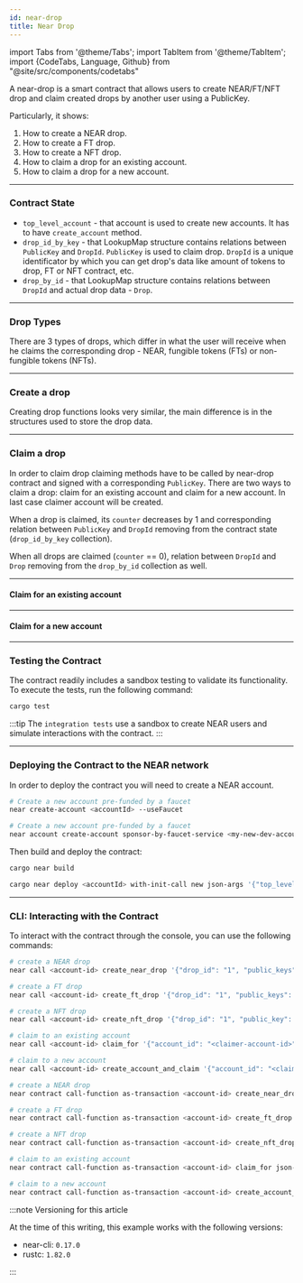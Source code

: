 ```yaml
---
id: near-drop
title: Near Drop
---
```


import Tabs from '@theme/Tabs';
import TabItem from '@theme/TabItem';
import {CodeTabs, Language, Github} from "@site/src/components/codetabs"

A near-drop is a smart contract that allows users to create NEAR/FT/NFT drop and claim created drops by another user using a PublicKey.

Particularly, it shows:

1. How to create a NEAR drop.
2. How to create a FT drop.
3. How to create a NFT drop.
4. How to claim a drop for an existing account.
5. How to claim a drop for a new account.

---

### Contract State

- `top_level_account` - that account is used to create new accounts. It has to have `create_account` method.
- `drop_id_by_key` - that LookupMap structure contains relations between `PublicKey` and `DropId`. `PublicKey` is used to claim drop. `DropId` is a unique identificator by which you can get drop's data like amount of tokens to drop, FT or NFT contract, etc.
- `drop_by_id` - that LookupMap structure contains relations between `DropId` and actual drop data - `Drop`.

<Github fname="contract.ts"
      url="https://github.com/near-examples/near-drop/blob/update/src/lib.rs"
      start="26" end="30" />

---

### Drop Types

There are 3 types of drops, which differ in what the user will receive when he claims the corresponding drop - NEAR, fungible tokens (FTs) or non-fungible tokens (NFTs).

<CodeTabs>
  <Language value="rust" language="rust">
    <Github fname="drop_types.rs"
            url="https://github.com/near-examples/near-drop/blob/update/src/drop_types.rs"
            start="8" end="16" />
    <Github fname="near_drop.rs"
            url="https://github.com/near-examples/near-drop/blob/update/src/near_drop.rs"
            start="9" end="16" />
    <Github fname="ft_drop.rs"
            url="https://github.com/near-examples/near-drop/blob/update/src/ft_drop.rs"
            start="16" end="24" />
    <Github fname="nft_drop.rs"
            url="https://github.com/near-examples/near-drop/blob/update/src/nft_drop.rs"
            start="15" end="22" />
  </Language>
</CodeTabs>

---

### Create a drop

Creating drop functions looks very similar, the main difference is in the structures used to store the drop data.

<CodeTabs>
  <Language value="rust" language="rust">
    <Github fname="create_near_drop"
            url="https://github.com/near-examples/near-drop/blob/update/src/lib.rs"
            start="44" end="85" />
    <Github fname="create_ft_drop"
            url="https://github.com/near-examples/near-drop/blob/update/src/lib.rs"
            start="87" end="126" />
    <Github fname="create_nft_drop"
            url="https://github.com/near-examples/near-drop/blob/update/src/lib.rs"
            start="128" end="157" />
  </Language>
</CodeTabs>

---

### Claim a drop

In order to claim drop claiming methods have to be called by near-drop contract and signed with a corresponding `PublicKey`. There are two ways to claim a drop: claim for an existing account and claim for a new account. In last case claimer account will be created.

When a drop is claimed, its `counter` decreases by 1 and corresponding relation between `PublicKey` and `DropId` removing from the contract state (`drop_id_by_key` collection).

When all drops are claimed (`counter` == 0), relation between `DropId` and `Drop` removing from the `drop_by_id` collection as well.

<hr class="subsection" />

#### Claim for an existing account

<CodeTabs>
  <Language value="rust" language="rust">
    <Github fname="claim_for"
            url="https://github.com/near-examples/near-drop/blob/update/src/claim.rs"
            start="11" end="14" />
    <Github fname="internal_claim"
            url="https://github.com/near-examples/near-drop/blob/update/src/claim.rs"
            start="61" end="86" />
  </Language>
</CodeTabs>

<hr class="subsection" />

#### Claim for a new account

<CodeTabs>
  <Language value="rust" language="rust">
    <Github fname="create_account_and_claim"
            url="https://github.com/near-examples/near-drop/blob/update/src/claim.rs"
            start="16" end="43" />
    <Github fname="resolve_account_create"
            url="https://github.com/near-examples/near-drop/blob/update/src/claim.rs"
            start="45" end="59" />
    <Github fname="internal_claim"
            url="https://github.com/near-examples/near-drop/blob/update/src/claim.rs"
            start="61" end="86" />
  </Language>
</CodeTabs>

---

### Testing the Contract

The contract readily includes a sandbox testing to validate its functionality. To execute the tests, run the following command:

<Tabs groupId="code-tabs">
  <TabItem value="rust" label="🦀 Rust">
  
  ```bash
  cargo test
  ```

  </TabItem>
</Tabs>

:::tip
The `integration tests` use a sandbox to create NEAR users and simulate interactions with the contract.
:::

---

### Deploying the Contract to the NEAR network

In order to deploy the contract you will need to create a NEAR account.

<Tabs groupId="cli-tabs">
  <TabItem value="short" label="Short">

  ```bash
  # Create a new account pre-funded by a faucet
  near create-account <accountId> --useFaucet
  ```
  </TabItem>

  <TabItem value="full" label="Full">

  ```bash
  # Create a new account pre-funded by a faucet
  near account create-account sponsor-by-faucet-service <my-new-dev-account>.testnet autogenerate-new-keypair save-to-keychain network-config testnet create
  ```
  </TabItem>
</Tabs>

Then build and deploy the contract:

```bash
cargo near build

cargo near deploy <accountId> with-init-call new json-args '{"top_level_account": "testnet"}' prepaid-gas '100.0 Tgas' attached-deposit '0 NEAR' network-config testnet sign-with-keychain send
```

---

### CLI: Interacting with the Contract

To interact with the contract through the console, you can use the following commands:

<Tabs groupId="cli-tabs">
  <TabItem value="short" label="Short">
  
  ```bash
  # create a NEAR drop
  near call <account-id> create_near_drop '{"drop_id": "1", "public_keys": ["ed25519:AvBVZDQrg8pCpEDFUpgeLYLRGUW8s5h57NGhb1Tc4H5q", "ed25519:4FMNvbvU4epP3HL9mRRefsJ2tMECvNLfAYDa9h8eUEa4"], "amount_per_drop": "10000000000000000000000"}' --accountId <account-id> --deposit 1 --gas 300000000000000

  # create a FT drop
  near call <account-id> create_ft_drop '{"drop_id": "1", "public_keys": ["ed25519:HcwvxZXSCX341Pe4vo9FLTzoRab9N8MWGZ2isxZjk1b8", "ed25519:5oN7Yk7FKQMKpuP4aroWgNoFfVDLnY3zmRnqYk9fuEvR"], "amount_per_drop": "1", "ft_contract": "<ft-contract-account-id>"}' --accountId <account-id> --gas 300000000000000

  # create a NFT drop
  near call <account-id> create_nft_drop '{"drop_id": "1", "public_key": "ed25519:HcwvxZXSCX341Pe4vo9FLTzoRab9N8MWGZ2isxZjk1b8", "nft_contract": "<nft-contract-account-id>"}' --accountId <account-id> --gas 300000000000000
  
  # claim to an existing account
  near call <account-id> claim_for '{"account_id": "<claimer-account-id>"}' --accountId <account-id> --privateKey <private-key>

  # claim to a new account
  near call <account-id> create_account_and_claim '{"account_id": "<claimer-account-id>"}' --accountId <account-id> --privateKey <private-key>
  ```
  </TabItem>

  <TabItem value="full" label="Full">
  
  ```bash
  # create a NEAR drop
  near contract call-function as-transaction <account-id> create_near_drop json-args '{"drop_id": "1", "public_keys": ["ed25519:AvBVZDQrg8pCpEDFUpgeLYLRGUW8s5h57NGhb1Tc4H5q", "ed25519:4FMNvbvU4epP3HL9mRRefsJ2tMECvNLfAYDa9h8eUEa4"], "amount_per_drop": "10000000000000000000000"}' prepaid-gas '300.0 Tgas' attached-deposit '1 NEAR' sign-as <account-id> network-config testnet sign-with-keychain send

  # create a FT drop
  near contract call-function as-transaction <account-id> create_ft_drop json-args '{"drop_id": "1", "public_keys": ["ed25519:HcwvxZXSCX341Pe4vo9FLTzoRab9N8MWGZ2isxZjk1b8", "ed25519:5oN7Yk7FKQMKpuP4aroWgNoFfVDLnY3zmRnqYk9fuEvR"], "amount_per_drop": "1", "ft_contract": "<ft-contract-account-id>"}' prepaid-gas '300.0 Tgas' attached-deposit '0 NEAR' sign-as <account-id> network-config testnet sign-with-keychain send

  # create a NFT drop
  near contract call-function as-transaction <account-id> create_nft_drop json-args '{"drop_id": "1", "public_key": "ed25519:HcwvxZXSCX341Pe4vo9FLTzoRab9N8MWGZ2isxZjk1b8", "nft_contract": "<nft-contract-account-id>"}' prepaid-gas '300.0 Tgas' attached-deposit '0 NEAR' sign-as <account-id> network-config testnet sign-with-keychain send

  # claim to an existing account
  near contract call-function as-transaction <account-id> claim_for json-args '{"account_id": "<claimer-account-id>"}' prepaid-gas '30.0 Tgas' attached-deposit '0 NEAR' sign-as <account-id> network-config testnet sign-with-plaintext-private-key --signer-public-key ed25519:AvBVZDQrg8pCpEDFUpgeLYLRGUW8s5h57NGhb1Tc4H5q --signer-private-key ed25519:3yVFxYtyk7ZKEMshioC3BofK8zu2q6Y5hhMKHcV41p5QchFdQRzHYUugsoLtqV3Lj4zURGYnHqMqt7zhZZ2QhdgB send

  # claim to a new account
  near contract call-function as-transaction <account-id> create_account_and_claim json-args '{"account_id": "<claimer-account-id>"}' prepaid-gas '300.0 Tgas' attached-deposit '0 NEAR' sign-as <account-id> network-config testnet sign-with-plaintext-private-key --signer-public-key ed25519:4FMNvbvU4epP3HL9mRRefsJ2tMECvNLfAYDa9h8eUEa4 --signer-private-key ed25519:2xZcegrZvP52VrhehvApnx4McL85hcSBq1JETJrjuESC6v6TwTcr4VVdzxaCReyMCJvx9V4X1ppv8cFFeQZ6hJzU send
  ```
  </TabItem>
</Tabs>

:::note Versioning for this article

At the time of this writing, this example works with the following versions:

- near-cli: `0.17.0`
- rustc: `1.82.0`

:::